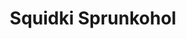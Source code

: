 ---
slug: squidki-sprunkohol
title: Squidki Sprunkohol
description: "Squidki Sprunkohol is an exciting online game. Play for free directly in your browser!"
icon: /images/new_mods/Sprunki Sprunkohol.png
url: https://wowtbc.net/sprunkin/sprunki-sprunkohol/index.html
previewImage: /images/new_mods/Sprunki Sprunkohol.png
type: new mods

# SEO配置
seo:
  title: "Squidki Sprunkohol - Play Free Online Game | Fun Browser Games"
  description: "Squidki Sprunkohol - Play this fun online game for free in your browser. No download required!"
  ogImage: "/images/new_mods/Sprunki Sprunkohol.png"
  keywords: "squidki-sprunkohol, online game, browser game, free game, new mods game, play online"

videoUrls:
  - https://www.youtube.com/embed/example1
  - https://www.youtube.com/embed/example2

whyPlay:
  title: "Why Play Squidki Sprunkohol?"
  items:
    - "Immersive Gameplay: Squidki Sprunkohol offers an engaging and immersive gaming experience that will keep you entertained for hours"
    - "Challenging Levels: Test your skills with increasingly difficult challenges and obstacles"
    - "Beautiful Graphics: Enjoy stunning visuals and smooth animations that bring the game world to life"
    - "Regular Updates: New content and features are added regularly to keep the game fresh and exciting"
    - "Free to Play: Experience all the fun without spending a penny"
    - "Community Features: Connect with other players, share strategies, and compete for high scores"
    - "Cross-Platform: Play on any device with a web browser, no downloads required"

features:
  title: "Key Features of Squidki Sprunkohol"
  image: "/images/new_mods/Sprunki Sprunkohol.png"
  items:
    - "Intuitive Controls: Easy to learn controls make Squidki Sprunkohol accessible for players of all skill levels"
    - "Multiple Game Modes: Enjoy various gameplay options that provide different challenges and experiences"
    - "Character Customization: Personalize your gaming experience with unique characters and items"
    - "Achievement System: Complete special tasks to earn rewards and recognition"
    - "Leaderboards: Compete with players worldwide and see who can achieve the highest scores"

characteristics:
  title: "Game Characteristics"
  image: "/images/new_mods/Sprunki Sprunkohol.png"
  items:
    - "Genre: New mods game with elements of strategy and skill"
    - "Difficulty: Suitable for both casual gamers and those seeking a challenge"
    - "Play Time: Quick sessions or extended gameplay, depending on your preference"
    - "Art Style: Vibrant and engaging visuals that enhance the gaming experience"
    - "Sound Design: Immersive audio that complements the gameplay perfectly"

info: "Squidki Sprunkohol is an exciting online game that offers players a unique and engaging gaming experience. With its intuitive controls, stunning visuals, and challenging gameplay, Squidki Sprunkohol provides hours of entertainment for players of all ages and skill levels. Whether you're looking for a quick gaming session during a break or an extended play session, Squidki Sprunkohol delivers an immersive experience that will keep you coming back for more. The game features multiple levels of increasing difficulty, ensuring that players are constantly challenged as they progress. With regular updates adding new content and features, Squidki Sprunkohol remains fresh and exciting, providing endless entertainment options for its growing community of players."

howToPlayIntro: "Welcome to Squidki Sprunkohol! This guide will walk you through the basics and help you master the game. Whether you're a beginner or looking to improve your skills, these tips and instructions will enhance your gaming experience."

howToPlaySteps:
  - title: "Getting Started"
    description: "Begin your Squidki Sprunkohol adventure by familiarizing yourself with the controls. Use your keyboard or mouse to navigate through the game interface. The tutorial will guide you through the basic mechanics and help you understand the objectives."
  - title: "Understanding the Objectives"
    description: "In Squidki Sprunkohol, your main goal is to progress through levels by completing specific objectives. Each level presents unique challenges that require different strategies and approaches."
  - title: "Mastering the Controls"
    description: "Practice using the controls to improve your precision and reaction time. Squidki Sprunkohol requires quick reflexes and strategic thinking to overcome obstacles and defeat opponents."
  - title: "Utilizing Power-ups"
    description: "Collect power-ups throughout the game to enhance your abilities and overcome difficult challenges. Each power-up offers unique advantages that can be crucial for success."
  - title: "Developing Strategies"
    description: "As you progress in Squidki Sprunkohol, develop effective strategies for different scenarios. Analyze patterns, anticipate challenges, and adapt your approach to maximize your performance."

faq:
  title: "Frequently Asked Questions about Squidki Sprunkohol"
  items:
    - question: "Is Squidki Sprunkohol free to play?"
      answer: "Yes, Squidki Sprunkohol is completely free to play directly in your web browser. No downloads or purchases are required to enjoy the full game experience."
    - question: "Can I play Squidki Sprunkohol on mobile devices?"
      answer: "Yes, Squidki Sprunkohol is optimized for both desktop and mobile play. You can enjoy the game on any device with a web browser and internet connection."
    - question: "Are there any in-game purchases?"
      answer: "While Squidki Sprunkohol is free to play, there may be optional in-game purchases available for cosmetic items or additional features that don't affect core gameplay."
    - question: "How often is Squidki Sprunkohol updated?"
      answer: "The developers regularly update Squidki Sprunkohol with new content, features, and improvements based on player feedback and game performance."
    - question: "Can I play Squidki Sprunkohol offline?"
      answer: "Currently, Squidki Sprunkohol requires an internet connection to play as it's a browser-based online game."
    - question: "Is Squidki Sprunkohol suitable for children?"
      answer: "Yes, Squidki Sprunkohol is designed to be family-friendly and suitable for players of all ages."
    - question: "How do I report bugs or issues?"
      answer: "If you encounter any problems while playing Squidki Sprunkohol, you can report them through the game's support page or contact the developers directly through their website."
    - question: "Still Have Questions?"
      answer: "If you have additional questions about Squidki Sprunkohol that aren't covered in this FAQ, please visit our support center or contact our customer service team for assistance."
---